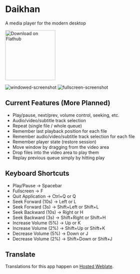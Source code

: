 # Daikhan

A media player for the modern desktop

<a href='https://flathub.org/apps/io.gitlab.daikhan.stable'><img width='160' alt='Download on Flathub' src='https://flathub.org/assets/badges/flathub-badge-en.png'/></a>

<picture>
  <source media="(prefers-color-scheme: dark)"
    srcset="https://gitlab.com/daikhan/screenshots/-/raw/main/dark.png">
  <img alt="windowed-screenshot" title="Windowed Mode"
    src="https://gitlab.com/daikhan/screenshots/-/raw/main/light.png">
</picture>

<picture>
  <source media="(prefers-color-scheme: dark)"
    srcset="https://gitlab.com/daikhan/screenshots/-/raw/main/dark-fullscreen.png">
  <img alt="fullscreen-screenshot" title="Fullscreen Mode"
    src="https://gitlab.com/daikhan/screenshots/-/raw/main/light-fullscreen.png">
</picture>

## Current Features (More Planned)

- Play/pause, next/prev, volume control, seeking, etc.
- Audio/video/subtitle track selection
- Repeat (single file / whole queue)
- Remember last playback position for each file
- Remember audio/video/subtitle track selection for each file
- Remember player state (restore session)
- Move window by dragging from the video area
- Drop files into the video area to play them
- Replay previous queue simply by hitting play

## Keyboard Shortcuts

- Play/Pause -> Spacebar
- Fullscreen -> F
- Quit Application -> Ctrl+Q or Q
- Seek Forward (10s) -> Left or L
- Seek Forward (3s) -> Shift+Left or Shift+L
- Seek Backward (10s) -> Right or H
- Seek Backward (3s) -> Shift+Right or Shift+H
- Increase Volume (5%) -> Up or K
- Increase Volume (2%) -> Shift+Up or Shift+K
- Decrease Volume (5%) -> Down or J
- Decrease Volume (2%) -> Shift+Down or Shift+J

## Translate

Translations for this app happen on [Hosted Weblate](https://hosted.weblate.org/projects/daikhan).
